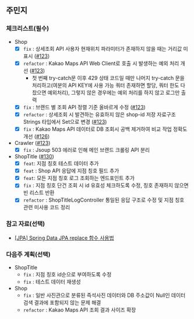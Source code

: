 ## 주민지

### 체크리스트(필수)

- Shop
  - [x] `fix` : 상세조회 API 사용자 현재위치 파라미터가 존재하지 않을 때는 거리값 미표시 ([#123](https://github.com/4-frame-photos-map/backend/issues/123))
  - [x] `refactor` : Kakao Maps API Web Client로 호출 시 발생하는 예외 처리 개선 ([#123](https://github.com/4-frame-photos-map/backend/issues/123))
      - 첫 번째 try-catch문 이후 429 상태 코드일 때만 나머지 try-catch 문을 처리하고(여분의 API KEY에 사용 가능 쿼터 존재하면 할당, 쿼터 한도 다 찼으면 예외처리), 그렇지 않은 경우에는 예외 처리를 하지 않고 로그만 출력
  - [x] `fix` : 브랜드 별 조회 API 정렬 기준 올바르게 수정 ([#123](https://github.com/4-frame-photos-map/backend/issues/123))
  - [x] `refactor` : 상세조회 시 발견하는 유효하지 않은 shop-id 저장 자료구조 Strings 타입에서 Set으로 변경 ([#123](https://github.com/4-frame-photos-map/backend/issues/123))
  - [x] `fix` : Kakao Maps API 데이터로 DB 조회시 공백 제거하여 비교 작업 정확도 개선 ([#126](https://github.com/4-frame-photos-map/backend/issues/126))

- Crawler ([#123](https://github.com/4-frame-photos-map/backend/issues/123)) 
  - [x] `fix` : Jsoup 503 에러로 인해 메인 브랜드 크롤링 API 분리 

- ShopTitle ([#130](https://github.com/4-frame-photos-map/backend/issues/130))
  - [x] `feat`: 지점 칭호 테스트 데이터 추가 
  - [x] `feat` : Shop API 응답에 지점 칭호 필드 추가 
  - [x] `feat`: 모든 지점 칭호 로그 조회하는 엔드포인트 추가 
  - [x] `fix` : 지점 칭호 단건 조회 시 id 유효성 체크하도록 수정, 칭호 존재하지 않으면 빈 리스트 반환
  - [x] `refactor` : ShopTitleLogController 통일된 응답 구조로 수정 및 지점 칭호 관련 미사용 코드 정리 

### 참고 자료(선택)
- [[JPA] Spring Data JPA replace 함수 사용법](https://velog.io/@ddmkim94/JPA-Spring-Data-JPA-replace-%ED%95%A8%EC%88%98-%EC%82%AC%EC%9A%A9%EB%B2%95)
### 다음주 계획(선택)
- ShopTitle
   - `fix` : 지점 칭호 id순으로 부여하도록 수정
   - `fix` : 테스트 데이터 재생성
- Shop
   - `fix` : 일반 사진관으로 분류된 즉석사진 데이터와 DB 주소값이 Null인 데이터 검색 결과에 포함되지 않는 문제 해결
   - `refactor` : Kakao Maps API 조회 결과 사이즈 확장 
